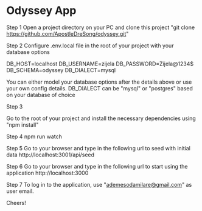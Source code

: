 # Odyssey App
Step 1
Open a project directory on your PC and clone this project
"git clone https://github.com/ApostleDreSong/odyssey.git"

Step 2
Configure .env.local file in the root of your project with your database options

DB_HOST=localhost
DB_USERNAME=zijela
DB_PASSWORD=Zijela@1234$
DB_SCHEMA=odyssey
DB_DIALECT=mysql

You can either model your database options after the details above or use your own config details.
DB_DIALECT can be "mysql" or "postgres" based on your database of choice

Step 3

Go to the root of your project and install the necessary dependencies using
"npm install"

Step 4
npm run watch

Step 5
Go to your browser and type in the following url to seed with initial data
http://localhost:3001/api/seed

Step 6
Go to your browser and type in the following url to start using the application
http://localhost:3000

Step 7
To log in to the application, use "ademesodamilare@gmail.com" as user email.

Cheers!

